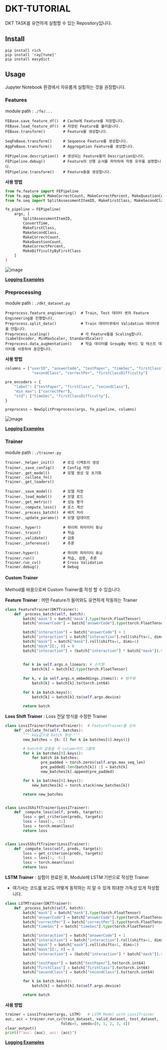 # DKT-TUTORIAL

DKT TASK를 유연하게 실험할 수 있는 Repository입니다.

## Install

```
pip install rich
pip install 'ray[tune]'
pip install easydict
```

## Usage

Jupyter Notebook 환경에서 자유롭게 실험하는 것을 권장합니다.

### Features

module path : `./fe/...`

```text
FEBase.save_feature_df()  # Cache에 Feature를 저장합니다.
FEBase.load_feature_df()  # 저장된 Feature를 불러옵니다.
FEBase.transform()        # Feature를 생성합니다.

SeqFeBase.transform()     # Sequence Feature를 생성합니다.
AggFeBase.transform()     # Aggregation Feature를 생성합니다.

FEPipeline.description()  # 생성되는 Feature들의 Description입니다.
FEPipeline.debug()        # Feature의 선행 순서를 파악하여 작동 유무를 설명합니다.
FEPipeline.transform()    # Feature들을 생성합니다. 
```

**사용 방법**

```python
from fe.feature import FEPipeline
from fe.agg import MakeCorrectCount, MakeCorrectPercent, MakeQuestionCount
from fe.seq import SplitAssessmentItemID, MakeFirstClass, MakeSecondClass, ConvertTime

fe_pipeline = FEPipeline(
    args, [
        SplitAssessmentItemID,
        ConvertTime,
        MakeFirstClass,
        MakeSecondClass,
        MakeCorrectCount,
        MakeQuestionCount,
        MakeCorrectPercent,
        MakeDifficultyByFirstClass
    ]
)
```

![image](https://user-images.githubusercontent.com/40788624/122508514-117e3b80-d03d-11eb-9fcb-aa017eebe40e.png)

[**Logging Examples**](./logging_examples/features.log)

### Preprocessing

module path : `./dkt_dataset.py`

```text
Preprocess.feature_engineering()  # Train, Test 데이터 셋의 Feature Engineering을 진행합니다.
Preprocess.split_data()           # Train 데이터셋에서 Validation 데이터셋을 만듭니다.
Preprocess.scaling()              # 각 Feature들을 Scaling합니다. (LabelEncoder, MinMaxScaler, StandardScaler)
Preprocess.data_augmentation()    # 학습 데이터를 GroupBy 메서드 및 테스트 데이터를 사용하여 증강합니다.
```
**사용 방법**

```python
columns = ["userID", "answerCode", "testPaper", "timeSec", "firstClass", 
            "secondClass", "correctPer", "firstClassDifficulty"]

pre_encoders = {
    "label": ["testPaper", "firstClass", "secondClass"],
    "min_max": ["correctPer"],
    "std": ["timeSec", "firstClassDifficulty"],
}

preprocess = NewSplitPreprocess(args, fe_pipeline, columns)
```

![image](https://user-images.githubusercontent.com/40788624/122508393-e693e780-d03c-11eb-85f5-eca5b12cdbf2.png)

[**Logging Examples**](./logging_examples/preprocess.log)

### Trainer

module path : `./trainer.py`

```text
Trainer._helper_init()    # 로깅 디렉토리 생성
Trainer._save_config()    # Config 저장
Trainer._get_model()      # 모델 생성 및 초기화
Trainer._collate_fn()
Trainer._get_loaders()

Trainer._save_model()     # 모델 저장
Trainer._load_model()     # 모델 로드
Trainer._get_metric()     # 성능 평가
Trainer._compute_loss()   # 로스 계산
Trainer._precess_batch()  # 배치 처리
Trainer._update_params()  # 모델 업데이트

Trainer._hyper()          # 하이퍼 파라미터 튜닝
Trainer._train()          # 학습
Trainer._validate()       # 검증
Trainer._inference()      # 추론

Trainer.hyper()           # 하이퍼 파라미터 튜닝
Trainer.run()             # 학습, 검증, 추론
Trainer.run_cv()          # Cross Validation
Trainer.debug()           # Debug
```

#### Custom Trainer

Method를 바꿈으로써 Custom Trainer를 작성 할 수 있습니다.

**Feature Trainer** : 어떤 Feature가 들어와도 유연하게 작동하는 Trainer 

```python
class FeatureTrainer(DKTTrainer):
    def _process_batch(self, batch):
        batch['mask'] = batch['mask'].type(torch.FloatTensor)
        batch["answerCode"] = batch["answerCode"].type(torch.FloatTensor)

        batch["interaction"] = batch["answerCode"] + 1
        batch["interaction"] = batch["interaction"].roll(shifts=1, dims=1)
        batch["mask"] = batch["mask"].roll(shifts=1, dims=1)
        batch["mask"][:, 0] = 0
        batch["interaction"] = (batch["interaction"] * batch["mask"]).to(torch.int64)
        
        
        for k in self.args.n_linears: # 수치형
            batch[k] = batch[k].type(torch.FloatTensor)
            
        for k, v in self.args.n_embeddings.items(): # 범주형
            batch[k] = batch[k].to(torch.int64)
            
        for k in batch.keys():
            batch[k] = batch[k].to(self.args.device)
        
        return batch
```

**Loss Shift Trainer** : Loss 전달 방식을 수정한 Trainer

```python
class Loss1Trainer(FeatureTrainer):  # FeatureTrainer를 상속
    def _collate_fn(self, batches):
        """ key값으로 batch 형성 """
        new_batches = {k: [] for k in batches[0].keys()}

        # batch의 값들을 각 column끼리 그룹화
        for k in batches[0].keys():
            for batch in batches:
                pre_padded = torch.zeros(self.args.max_seq_len)
                pre_padded[-len(batch[k]) :] = batch[k]
                new_batches[k].append(pre_padded)

        for k in batches[0].keys():
            new_batches[k] = torch.stack(new_batches[k])

        return new_batches


class Loss3ShiftTrainer(Loss1Trainer):
    def _compute_loss(self, preds, targets):
        loss = get_criterion(preds, targets)
        loss = loss[:, -3:]
        loss = torch.mean(loss)
        return loss


class Loss5ShiftTrainer(Loss1Trainer):
    def _compute_loss(self, preds, targets):
        loss = get_criterion(preds, targets)
        loss = loss[:, -5:]
        loss = torch.mean(loss)
        return loss
```


**LSTM Trainer** : 실험이 완료된 후, Module에 LSTM 기반으로 작성한 Trainer

- 여기서는 코드를 보고도 어떻게 동작하는 지 알 수 있게 최대한 가독성 있게 작성합니다.

```python
class LSTMTrainer(DKTTrainer):
    def _process_batch(self, batch):
        batch["mask"] = batch["mask"].type(torch.FloatTensor)
        batch["answerCode"] = batch["answerCode"].type(torch.FloatTensor)
        batch["correctPer"] = batch["correctPer"].type(torch.FloatTensor)
        batch["timeSec"] = batch["timeSec"].type(torch.FloatTensor)

        batch["interaction"] = batch["answerCode"] + 1
        batch["interaction"] = batch["interaction"].roll(shifts=1, dims=1)
        batch["mask"] = batch["mask"].roll(shifts=1, dims=1)
        batch["mask"][:, 0] = 0
        batch["interaction"] = (batch["interaction"] * batch["mask"]).to(torch.int64)

        batch["testPaper"] = batch["testPaper"].to(torch.int64)
        batch["firstClass"] = batch["firstClass"].to(torch.int64)
        batch["secondClass"] = batch["secondClass"].to(torch.int64)

        for k in batch.keys():
            batch[k] = batch[k].to(self.args.device)

        return batch
```

**사용 방법**

```python
trainer = Loss1Trainer(args, LSTM)   # LSTM Model with Loss1Trainer
auc, acc = trainer.run_cv(train_dataset, valid_dataset, test_dataset,
                         folds=5, seeds=[0, 1, 2, 3, 4])
clear_output()
print(f"auc: {auc}, acc: {acc}")
```

[**Logging Examples**](./logging_examples/LOG_[06.10_11:54])
